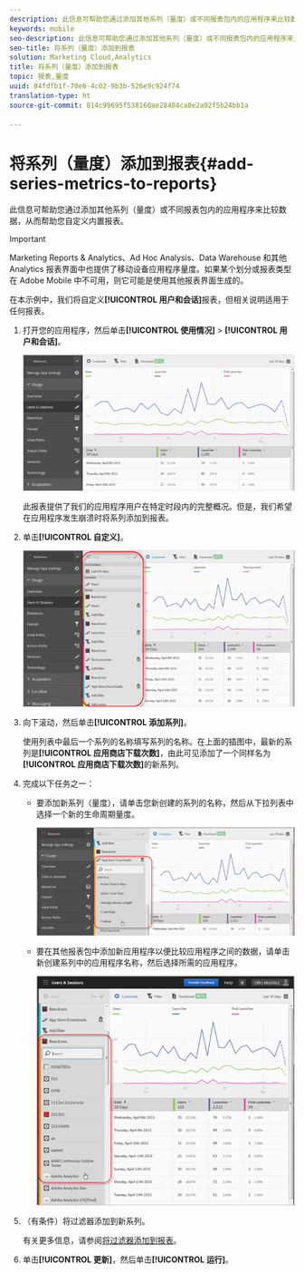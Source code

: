 ```yaml
---
description: 此信息可帮助您通过添加其他系列（量度）或不同报表包内的应用程序来比较数据，从而帮助您自定义内置报表。
keywords: mobile
seo-description: 此信息可帮助您通过添加其他系列（量度）或不同报表包内的应用程序来比较数据，从而帮助您自定义内置报表。
seo-title: 将系列（量度）添加到报表
solution: Marketing Cloud,Analytics
title: 将系列（量度）添加到报表
topic: 报表,量度
uuid: 84fdfb1f-70e6-4c02-9b3b-526e9c924f74
translation-type: ht
source-git-commit: 814c99695f538160ae28484ca8e2a92f5b24bb1a

---
```



# 将系列（量度）添加到报表{#add-series-metrics-to-reports}

此信息可帮助您通过添加其他系列（量度）或不同报表包内的应用程序来比较数据，从而帮助您自定义内置报表。

>[!IMPORTANT]
>
>Marketing Reports &amp; Analytics、Ad Hoc Analysis、Data Warehouse 和其他 Analytics 报表界面中也提供了移动设备应用程序量度。如果某个划分或报表类型在 Adobe Mobile 中不可用，则它可能是使用其他报表界面生成的。

在本示例中，我们将自定义&#x200B;**[!UICONTROL 用户和会话]**&#x200B;报表，但相关说明适用于任何报表。

1. 打开您的应用程序，然后单击&#x200B;**[!UICONTROL 使用情况]** &gt; **[!UICONTROL 用户和会话]**。

   ![步骤结果](assets/customize1.png)

   此报表提供了我们的应用程序用户在特定时段内的完整概况。但是，我们希望在应用程序发生崩溃时将系列添加到报表。

1. 单击&#x200B;**[!UICONTROL 自定义]**。

   ![步骤结果](assets/customize2.png)

1. 向下滚动，然后单击&#x200B;**[!UICONTROL 添加系列]**。

   使用列表中最后一个系列的名称填写系列的名称。在上面的插图中，最新的系列是&#x200B;**[!UICONTROL 应用商店下载次数]**，由此可见添加了一个同样名为&#x200B;**[!UICONTROL 应用商店下载次数]**&#x200B;的新系列。

1. 完成以下任务之一：

   * 要添加新系列（量度），请单击您新创建的系列的名称，然后从下拉列表中选择一个新的生命周期量度。

      ![步骤结果](assets/add_series.png)

   * 要在其他报表包中添加新应用程序以便比较应用程序之间的数据，请单击新创建系列中的应用程序名称，然后选择所需的应用程序。

      ![](assets/add_series_app.png)

1. （有条件）将过滤器添加到新系列。

   有关更多信息，请参阅[将过滤器添加到报表](/help/using/usage/reports-customize/t-reports-customize.md)。
1. 单击&#x200B;**[!UICONTROL 更新]**，然后单击&#x200B;**[!UICONTROL 运行]**。
